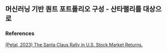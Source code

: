 ## 머신러닝 기반 퀀트 포트폴리오 구성 - 산타랠리를 대상으로


### References
[(Petal, 2023) The Santa Claus Rally in U.S. Stock Market Returns.](https://openurl.ebsco.com/EPDB%3Agcd%3A15%3A17783471/detailv2?sid=ebsco%3Aplink%3Ascholar&id=ebsco%3Agcd%3A163860960&crl=c)
